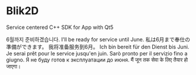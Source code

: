 # Blik2D
Service centered C++ SDK for App with Qt5

6월까지 준비하겠습니다.
I'll be ready for service until June.
私は6月まで奉仕の準備ができます。
我将准备服务到6月。
Ich bin bereit für den Dienst bis Juni.
Je serai prêt pour le service jusqu'en juin.
Sarò pronto per il servizio fino a giugno.
Я не буду готов к эксплуатации до июня.
मैं जून तक सेवा के लिए तैयार हो जाएगा।
